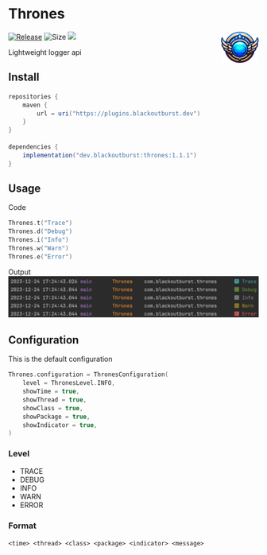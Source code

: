 # Thrones

<img align="right" src="./dokka/logo-icon.png" width=15%>

[![Release](https://img.shields.io/github/release/Blackoutburst/Thrones.svg?style=for-the-badge)](https://github.com/Blackoutburst/Thrones/releases)
![Size](https://img.shields.io/github/repo-size/Blackoutburst/Thrones?style=for-the-badge)
[<img src="https://img.shields.io/badge/V1.1.1-blueviolet?style=for-the-badge&logo=kotlin&logoColor=white&label=KDoc">](https://plugins.blackoutburst.dev/dev/blackoutburst/thrones/1.1.1/index.html)

Lightweight logger api

## Install
```gradle
repositories {
    maven {
        url = uri("https://plugins.blackoutburst.dev")
    }
}

dependencies {
    implementation("dev.blackoutburst:thrones:1.1.1")
}
```

## Usage
Code
```kotlin
Thrones.t("Trace")
Thrones.d("Debug")
Thrones.i("Info")
Thrones.w("Warn")
Thrones.e("Error")
```
Output
![./readme/log_output.png](./readme/log_output.png)

## Configuration
This is the default configuration
```kotlin
Thrones.configuration = ThronesConfiguration(
    level = ThronesLevel.INFO,
    showTime = true,
    showThread = true,
    showClass = true,
    showPackage = true,
    showIndicator = true,
)
```

### Level
- TRACE
- DEBUG
- INFO
- WARN
- ERROR

### Format
`<time> <thread> <class> <package> <indicator> <message>`
